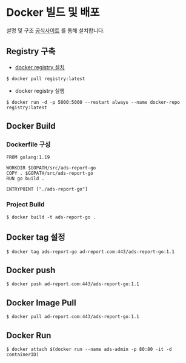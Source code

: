 # Docker 빌드 및 배포

설명 및 구조
[공식사이트](https://golang.org/doc/install) 를 통해 설치합니다.

## Registry 구축

* [docker registry 설치](https://hub.docker.com/_/registry)
```
$ docker pull registry:latest
```

* docker registry 실행
```
$ docker run -d -p 5000:5000 --restart always --name docker-repo registry:latest
```

## Docker Build
### Dockerfile 구성
```
FROM golang:1.19

WORKDIR $GOPATH/src/ads-report-go
COPY . $GOPATH/src/ads-report-go
RUN go build .

ENTRYPOINT ["./ads-report-go"]
```

### Project Build

```
$ docker build -t ads-report-go .
```

## Docker tag 설정
```
$ docker tag ads-report-go ad-report.com:443/ads-report-go:1.1
```
## Docker push
```
$ docker push ad-report.com:443/ads-report-go:1.1
```
## Docker Image Pull
```
$ docker pull ad-report.com:443/ads-report-go:1.1
```
## Docker Run
```
$ docker attach $(docker run --name ads-admin -p 80:80 -it -d containerID)
```

